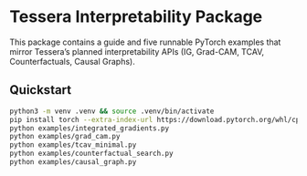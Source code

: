 # Tessera Interpretability Package

This package contains a guide and five runnable PyTorch examples that mirror Tessera’s planned
interpretability APIs (IG, Grad-CAM, TCAV, Counterfactuals, Causal Graphs).

## Quickstart
```bash
python3 -m venv .venv && source .venv/bin/activate
pip install torch --extra-index-url https://download.pytorch.org/whl/cpu
python examples/integrated_gradients.py
python examples/grad_cam.py
python examples/tcav_minimal.py
python examples/counterfactual_search.py
python examples/causal_graph.py
```
